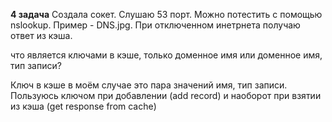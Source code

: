 **4 задача**
Создала сокет. Слушаю 53 порт. Можно потестить с помощью nslookup. Пример - DNS.jpg. 
При отключенном инетрнета получаю ответ из кэша.

что является ключами в кэше, только доменное имя или доменное имя, тип записи?

Ключ в кэше в моём случае это пара значений имя, тип записи.
Пользуюсь ключом при добавлении (add record) и наоборот при взятии из кэша (get response from cache)